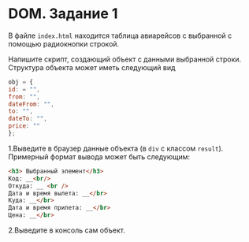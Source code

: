 # DOM. Задание 1

В файле `index.html` находится таблица авиарейсов с выбранной с помощью радиокнопки строкой.

Напишите скрипт, создающий объект с данными выбранной строки.
Структура объекта может иметь следующий вид

```js
obj = {
​id: = "",
​from: "",
​dateFrom: "",
​to: "",
​dateTo: "",
​price: ""
};
 ```



1.Выведите в браузер данные объекта (в `div` с классом `result`). Примерный формат вывода может быть следующим:

```html
​<h3> Выбранный элемент</h3>
​Код: __<br/>
​Откуда: __ <br />
​Дата и время вылета: __</br>
​Куда: __</br>
​Дата и время прилета: __</br>
​Цена: __</br>
 ```

2.Выведите в консоль сам объект.